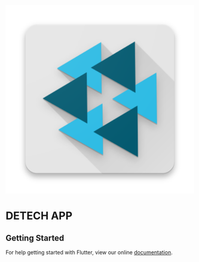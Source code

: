 <p align="center">
<img src="logo.png">
<h1>DETECH APP</h1>
</p>



## Getting Started

For help getting started with Flutter, view our online
[documentation](http://flutter.io/).
